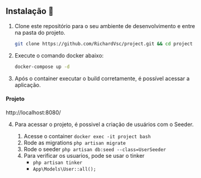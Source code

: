 ## Instalação 🚀 

1. Clone este repositório para o seu ambiente de desenvolvimento e entre na pasta do projeto.

   ```bash
   git clone https://github.com/RichardVsc/project.git && cd project

2. Execute o comando docker abaixo:
   ```bash
   docker-compose up -d

3. Após o container executar o build corretamente, é possível acessar a aplicação.

#### Projeto
http://localhost:8080/

4. Para acessar o projeto, é possivel a criação de usuários com o Seeder.

   1. Acesse o container `docker exec -it project bash`
   2. Rode as migrations `php artisan migrate`
   3. Rode o seeder `php artisan db:seed --class=UserSeeder`
   4. Para verificar os usuarios, pode se usar o tinker
         - `php artisan tinker`
         - `App\Models\User::all();`
